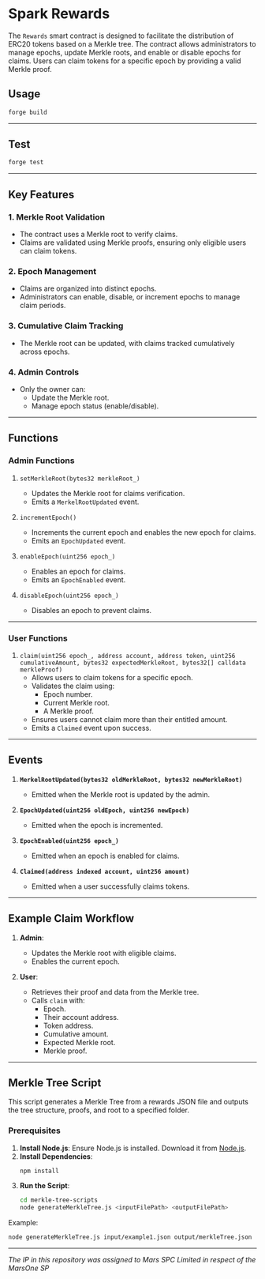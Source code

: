 # Spark Rewards

<!-- ![Foundry CI](https://github.com/{org}/{repo}/actions/workflows/ci.yml/badge.svg)
[![Foundry][foundry-badge]][foundry]
[![License: AGPL v3](https://img.shields.io/badge/License-AGPL%20v3-blue.svg)](https://github.com/{org}/{repo}/blob/master/LICENSE) -->

[foundry]: https://getfoundry.sh/
[foundry-badge]: https://img.shields.io/badge/Built%20with-Foundry-FFDB1C.svg

The `Rewards` smart contract is designed to facilitate the distribution of ERC20 tokens based on a Merkle tree. The contract allows administrators to manage epochs, update Merkle roots, and enable or disable epochs for claims. Users can claim tokens for a specific epoch by providing a valid Merkle proof.

## Usage

```bash
forge build
```
---

## Test

```bash
forge test
```

---

## Key Features

### 1. **Merkle Root Validation**
   - The contract uses a Merkle root to verify claims.
   - Claims are validated using Merkle proofs, ensuring only eligible users can claim tokens.

### 2. **Epoch Management**
   - Claims are organized into distinct epochs.
   - Administrators can enable, disable, or increment epochs to manage claim periods.

### 3. **Cumulative Claim Tracking**
   - The Merkle root can be updated, with claims tracked cumulatively across epochs.

### 4. **Admin Controls**
   - Only the owner can:
     - Update the Merkle root.
     - Manage epoch status (enable/disable).

---

## Functions

### **Admin Functions**
1. `setMerkleRoot(bytes32 merkleRoot_)`
   - Updates the Merkle root for claims verification.
   - Emits a `MerkelRootUpdated` event.

2. `incrementEpoch()`
   - Increments the current epoch and enables the new epoch for claims.
   - Emits an `EpochUpdated` event.

3. `enableEpoch(uint256 epoch_)`
   - Enables an epoch for claims.
   - Emits an `EpochEnabled` event.

4. `disableEpoch(uint256 epoch_)`
   - Disables an epoch to prevent claims.

---

### **User Functions**
1. `claim(uint256 epoch_, address account, address token, uint256 cumulativeAmount, bytes32 expectedMerkleRoot, bytes32[] calldata merkleProof)`
   - Allows users to claim tokens for a specific epoch.
   - Validates the claim using:
     - Epoch number.
     - Current Merkle root.
     - A Merkle proof.
   - Ensures users cannot claim more than their entitled amount.
   - Emits a `Claimed` event upon success.

---

## Events

1. **`MerkelRootUpdated(bytes32 oldMerkleRoot, bytes32 newMerkleRoot)`**
   - Emitted when the Merkle root is updated by the admin.

2. **`EpochUpdated(uint256 oldEpoch, uint256 newEpoch)`**
   - Emitted when the epoch is incremented.

3. **`EpochEnabled(uint256 epoch_)`**
   - Emitted when an epoch is enabled for claims.

4. **`Claimed(address indexed account, uint256 amount)`**
   - Emitted when a user successfully claims tokens.

---

## Example Claim Workflow

1. **Admin**:
   - Updates the Merkle root with eligible claims.
   - Enables the current epoch.

2. **User**:
   - Retrieves their proof and data from the Merkle tree.
   - Calls `claim` with:
     - Epoch.
     - Their account address.
     - Token address.
     - Cumulative amount.
     - Expected Merkle root.
     - Merkle proof.

---

## Merkle Tree Script

This script generates a Merkle Tree from a rewards JSON file and outputs the tree structure, proofs, and root to a specified folder.

### Prerequisites

1. **Install Node.js**: Ensure Node.js is installed. Download it from [Node.js](https://nodejs.org/).
2. **Install Dependencies**:
   ```bash
   npm install
    ```
3. **Run the Script**: 
   ```bash
   cd merkle-tree-scripts
   node generateMerkleTree.js <inputFilePath> <outputFilePath>
   ```
Example:
   ```bash
   node generateMerkleTree.js input/example1.json output/merkleTree.json
   ```

***
*The IP in this repository was assigned to Mars SPC Limited in respect of the MarsOne SP*